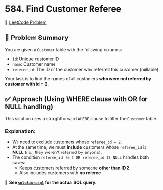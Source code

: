 # 584. Find Customer Referee

🔗 [LeetCode Problem](https://leetcode.com/problems/find-customer-referee/)

## 🧠 Problem Summary

You are given a `Customer` table with the following columns:
- `id`: Unique customer ID
- `name`: Customer name
- `referee_id`: The ID of the customer who referred this customer (nullable)

Your task is to find the names of all customers **who were not referred by customer with id = 2**.

## ✅ Approach (Using WHERE clause with OR for NULL handling)

This solution uses a straightforward `WHERE` clause to filter the `Customer` table.

### Explanation:

- We need to exclude customers whose `referee_id = 2`.
- At the same time, we must **include** customers whose `referee_id` is **NULL** (i.e., they weren't referred by anyone).
- The condition `referee_id != 2 OR referee_id IS NULL` handles both cases:
  - Keeps customers referred by someone **other than ID 2**
  - Also includes customers with **no referee**

📄 **See [`solution.sql`](./solution.sql) for the actual SQL query.**
